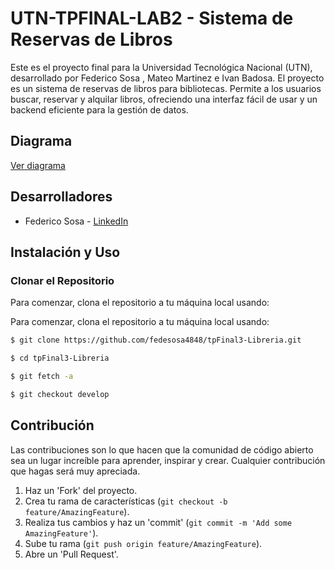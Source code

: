 # UTN-TPFINAL-LAB2 - Sistema de Reservas de Libros

Este es el proyecto final para la Universidad Tecnológica Nacional (UTN), desarrollado por Federico Sosa , Mateo Martinez e Ivan Badosa. El proyecto es un sistema de reservas de libros para bibliotecas. Permite a los usuarios buscar, reservar y alquilar libros, ofreciendo una interfaz fácil de usar y un backend eficiente para la gestión de datos.

## Diagrama

[Ver diagrama](https://drive.google.com/file/d/1jNlrDUaZSbxbuZqhDYndvDurd2DANxV5/view)

## Desarrolladores

- Federico Sosa - [LinkedIn](https://www.linkedin.com/in/federico-sosa-533512239/)

## Instalación y Uso

### Clonar el Repositorio
Para comenzar, clona el repositorio a tu máquina local usando:


Para comenzar, clona el repositorio a tu máquina local usando:
```sh
$ git clone https://github.com/fedesosa4848/tpFinal3-Libreria.git
```
```sh
$ cd tpFinal3-Libreria
```
```sh
$ git fetch -a
```
```sh
$ git checkout develop
```

## Contribución
Las contribuciones son lo que hacen que la comunidad de código abierto sea un lugar increíble para aprender, inspirar y crear. Cualquier contribución que hagas será muy apreciada.

1. Haz un 'Fork' del proyecto.
2. Crea tu rama de características (`git checkout -b feature/AmazingFeature`).
3. Realiza tus cambios y haz un 'commit' (`git commit -m 'Add some AmazingFeature'`).
4. Sube tu rama (`git push origin feature/AmazingFeature`).
5. Abre un 'Pull Request'.
